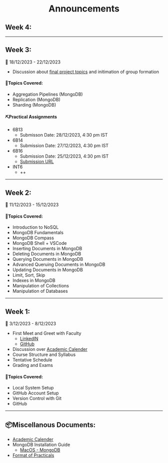 <h1 align="center">Announcements</h1>


## Week 4:

----

## Week 3:

📅 18/12/2023 - 22/12/2023



- Discussion about [final project topics](https://github.com/smaranjitghose/ParulUniversityMEAN/blob/main/Final_Projects.MD) and initimation of group formation


#### **🎯Topics Covered**:
- Aggregation Pipelines (MongoDB)
- Replication (MongoDB)
- Sharding (MongoDB)

#### **⛏️Practical Assignments**

- 6B13
  - Submisson Date: 28/12/2023, 4:30 pm IST
- 6B14
  - Submission Date: 27/12/2023, 4:30 pm IST
- 6B16
  - Submission Date: 25/12/2023, 4:30 pm IST
  - [Submission URL](https://forms.gle/7CLjawbeZ2jkDiEM9)
- INT6 
  - ++

----


## Week 2:

📅 11/12/2023 - 15/12/2023

#### **🎯Topics Covered**:
- Introduction to NoSQL
- MongoDB Fundamentals
- MongoDB Compass 
- MongoDB Shell + VSCode
- Inserting Documents in MongoDB
- Deleting Documents in MongoDB
- Querying Documents in MongoDB
- Advanced Queruing Documents in MongoDB
- Updating Documents in MongoDB
- Limit, Sort, Skip
- Indexes in MongoDB
- Manipulation of Collections
- Manipulation of Databases

----

## Week 1:

📅 3/12/2023 - 8/12/2023

- First Meet and Greet with Faculty
  - [LinkedIN](https://github.com/smaranjitghose)
  - [GitHub](https://www.linkedin.com/in/smaranjitghose/)
- Discussion over [Academic Calender](https://github.com/smaranjitghose/ParulUniversityMEAN/blob/main/Academic_Calender.pdf)
- Course Structure and Syllabus
- Tentative Schedule
- Grading and Exams

#### **🎯Topics Covered**:

- Local System Setup
- GitHub Account Setup
- Version Control with Git
- GitHub

---

## 📦Miscellanous Documents:

- [Academic Calender](https://github.com/smaranjitghose/ParulUniversityMEAN/blob/main/Academic_Calender.pdf)
- MongoDB Installation Guide
  - [MacOS - MongoDB](https://www.mongodb.com/docs/v3.0/tutorial/install-mongodb-on-os-x/)
- [Format of Practicals](https://docs.google.com/document/d/1MJGDVIURxRWI1TAslcm4LGAI3ZaJPczwJR8BZOA6fQ0/edit?usp=sharing)
